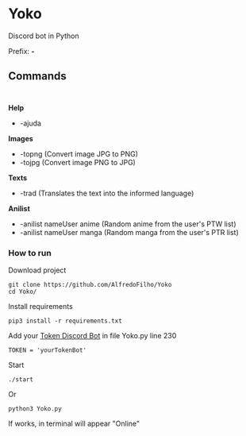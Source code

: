 # Yoko
Discord bot in Python

Prefix: **-**

## **Commands**<br /><br />
**Help**<br />
  - -ajuda

**Images** <br />
  - -topng (Convert image JPG to PNG)<br />
  - -tojpg (Convert image PNG to JPG)
  
**Texts**
  - -trad (Translates the text into the informed language)
  
 **Anilist**
  - -anilist nameUser anime (Random anime from the user's PTW list)
  - -anilist nameUser manga (Random manga from the user's PTR list)


### How to run
Download project
```terminal
git clone https://github.com/AlfredoFilho/Yoko
cd Yoko/
```
Install requirements
```terminal
pip3 install -r requirements.txt
```
Add your [Token Discord Bot](https://discord.com/developers/applications/) in file Yoko.py line 230
```terminal
TOKEN = 'yourTokenBot'
```

Start
```terminal
./start
```
Or
```terminal
python3 Yoko.py
```

If works, in terminal will appear "Online"

